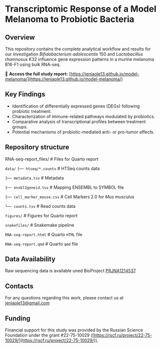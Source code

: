 # Transcriptomic Response of a Model Melanoma to Probiotic Bacteria

## Overview

This repository contains the complete analytical workflow and results for our investigation *Bifidobacterium adolescentis* 150 and *Lactobacillus rhamnosus* K32 influence gene expression patterns in a murine melanoma  B16-F1 using bulk RNA-seq.

🔗 **Access the full study report:**  [https://jeniaole13.github.io/model-melanoma/](https://jeniaole13.github.io/model-melanoma/)

## Key Findings

-   Identification of differentially expressed genes (DEGs) following probiotic treatment.
-   Characterization of immune-related pathways modulated by probiotics.
-   Comparative analysis of transcriptional profiles between treatment groups.
-   Potential mechanisms of probiotic-mediated anti- or pro-tumor effects.

## Repository structure
RNA-seq-report_files/ # Files for Quarto report

`data/`
`├── htseq/*.counts`          # HTSeq counts data

`├── metadata.tsv`            # Metadata

`├── ensbl2geneid.tsv`        # Mapping ENSEMBL to SYMBOL file

`├── cell_marker_mouse.csv`   # Cell Markers 2.0 for *Mus musculus*

`└── counts.tsv`              # Read counts data

`figures/`                    # Figures for Quarto report

`snakefiles/`                 # Snakemake pipeline

`RNA-seq-report.html`         # Quarto `HTML` file

`RNA-seq-report.qmd`          # Quarto `qmd` file

## Data Availability
Raw sequencing data is available uned BioProject [PRJNA1214537](https://www.ncbi.nlm.nih.gov/bioproject/PRJNA1214537/).

## Contacts
For any questions regarding this work, please contact us at jeniaole13@gmail.com

## Funding
Financial support for this study was provided by the Russian Science Foundation under the grant #22-75-10029 ([https://rscf.ru/project/22-75-10029/](https://rscf.ru/project/22-75-10029/)).
